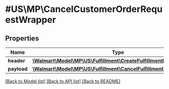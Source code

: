 # #US\MP\CancelCustomerOrderRequestWrapper

## Properties

Name | Type | Description | Notes
------------ | ------------- | ------------- | -------------
**header** | [**\Walmart\Model\MP\US\Fulfillment\CreateFulfillmentRequestHeader**](CreateFulfillmentRequestHeader.md) |  |
**payload** | [**\Walmart\Model\MP\US\Fulfillment\CancelFulfillmentRequestPayload**](CancelFulfillmentRequestPayload.md) |  | [optional]


[[Back to Model list]](../) [[Back to API list]](../../Api/US/MP) [[Back to README]](../../README.md)
